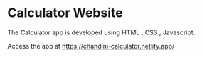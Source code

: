 # Calculator Website
The Calculator app is developed using HTML , CSS , Javascript.

Access the app at https://chandini-calculator.netlify.app/
